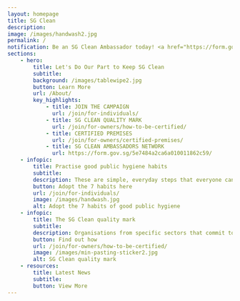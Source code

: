 ```yaml
---
layout: homepage
title: SG Clean
description: 
image: /images/handwash2.jpg
permalink: /
notification: Be an SG Clean Ambassador today! <a href="https://form.gov.sg/5e7484a2ca6a010011862c59">Sign up here</a>
sections:
    - hero:
        title: Let's Do Our Part to Keep SG Clean
        subtitle: 
        background: /images/tablewipe2.jpg
        button: Learn More
        url: /About/
        key_highlights:
            - title: JOIN THE CAMPAIGN
              url: /join/for-individuals/
            - title: SG CLEAN QUALITY MARK
              url: /join/for-owners/how-to-be-certified/
            - title: CERTIFIED PREMISES
              url: /join/for-owners/certified-premises/
            - title: SG CLEAN AMBASSADORS NETWORK
              url: https://form.gov.sg/5e7484a2ca6a010011862c59/
    - infopic:
        title: Practise good public hygiene habits
        subtitle:  
        description: These are simple, everyday steps that everyone can take to improve our hygiene standards.
        button: Adopt the 7 habits here
        url: /join/for-individuals/
        image: /images/handwash.jpg
        alt: Adopt the 7 habits of good public hygiene
    - infopic:
        title: The SG Clean quality mark
        subtitle:
        description: Organisations from specific sectors that commit to upholding good sanitation and hygiene practices can be assessed and certified with the SG Clean quality mark.
        button: Find out how
        url: /join/for-owners/how-to-be-certified/
        image: /images/min-pasting-sticker2.jpg
        alt: SG Clean quality mark
    - resources:
        title: Latest News
        subtitle:
        button: View More
---
```

